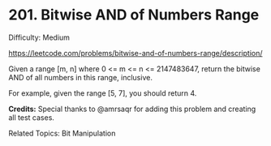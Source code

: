 # 201. Bitwise AND of Numbers Range

Difficulty: Medium

https://leetcode.com/problems/bitwise-and-of-numbers-range/description/

Given a range [m, n] where 0 <= m <= n <= 2147483647, return the bitwise AND of all numbers in this range, inclusive.

For example, given the range [5, 7], you should return 4.

**Credits:** 
Special thanks to @amrsaqr for adding this problem and creating all test cases.

Related Topics: Bit Manipulation
